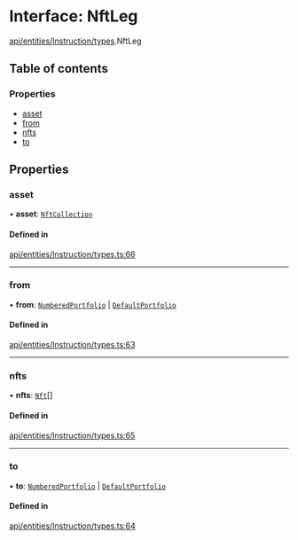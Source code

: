 # Interface: NftLeg

[api/entities/Instruction/types](../wiki/api.entities.Instruction.types).NftLeg

## Table of contents

### Properties

- [asset](../wiki/api.entities.Instruction.types.NftLeg#asset)
- [from](../wiki/api.entities.Instruction.types.NftLeg#from)
- [nfts](../wiki/api.entities.Instruction.types.NftLeg#nfts)
- [to](../wiki/api.entities.Instruction.types.NftLeg#to)

## Properties

### asset

• **asset**: [`NftCollection`](../wiki/api.entities.Asset.NonFungible.NftCollection.NftCollection)

#### Defined in

[api/entities/Instruction/types.ts:66](https://github.com/PolymeshAssociation/polymesh-sdk/blob/88db4a91/src/api/entities/Instruction/types.ts#L66)

___

### from

• **from**: [`NumberedPortfolio`](../wiki/api.entities.NumberedPortfolio.NumberedPortfolio) \| [`DefaultPortfolio`](../wiki/api.entities.DefaultPortfolio.DefaultPortfolio)

#### Defined in

[api/entities/Instruction/types.ts:63](https://github.com/PolymeshAssociation/polymesh-sdk/blob/88db4a91/src/api/entities/Instruction/types.ts#L63)

___

### nfts

• **nfts**: [`Nft`](../wiki/api.entities.Asset.NonFungible.Nft.Nft)[]

#### Defined in

[api/entities/Instruction/types.ts:65](https://github.com/PolymeshAssociation/polymesh-sdk/blob/88db4a91/src/api/entities/Instruction/types.ts#L65)

___

### to

• **to**: [`NumberedPortfolio`](../wiki/api.entities.NumberedPortfolio.NumberedPortfolio) \| [`DefaultPortfolio`](../wiki/api.entities.DefaultPortfolio.DefaultPortfolio)

#### Defined in

[api/entities/Instruction/types.ts:64](https://github.com/PolymeshAssociation/polymesh-sdk/blob/88db4a91/src/api/entities/Instruction/types.ts#L64)
